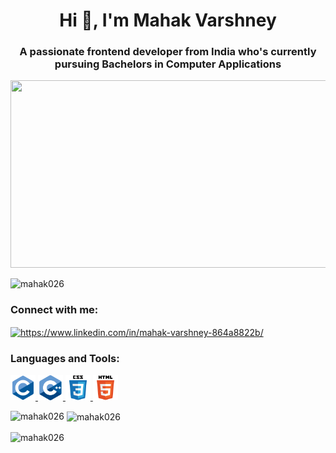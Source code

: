 <h1 align="center">Hi 👋, I'm Mahak Varshney</h1>
<h3 align="center">A passionate frontend developer from India who's currently pursuing Bachelors in Computer Applications</h3>

<div align="center">
  <img src="https://media4.giphy.com/media/Rpl1sod1vCXK0L2SUN/giphy.gif?cid=ecf05e47js8xzzuq33338vysnrh6usywlr1wormyin1a1zgp&ep=v1_gifs_search&rid=giphy.gif&ct=g" width="600" height="300"/>
</div>
<p align="left"> <img src="https://komarev.com/ghpvc/?username=mahak026&label=Profile%20views&color=0e75b6&style=flat" alt="mahak026" /> </p>

<h3 align="left">Connect with me:</h3>
<p align="left">
<a href="https://linkedin.com/in/https://www.linkedin.com/in/mahak-varshney-864a8822b/" target="blank"><img align="center" src="https://raw.githubusercontent.com/rahuldkjain/github-profile-readme-generator/master/src/images/icons/Social/linked-in-alt.svg" alt="https://www.linkedin.com/in/mahak-varshney-864a8822b/" height="30" width="40" /></a>
</p>

<h3 align="left">Languages and Tools:</h3>
<p align="left"> <a href="https://www.cprogramming.com/" target="_blank" rel="noreferrer"> <img src="https://raw.githubusercontent.com/devicons/devicon/master/icons/c/c-original.svg" alt="c" width="40" height="40"/> </a> <a href="https://www.w3schools.com/cpp/" target="_blank" rel="noreferrer"> <img src="https://raw.githubusercontent.com/devicons/devicon/master/icons/cplusplus/cplusplus-original.svg" alt="cplusplus" width="40" height="40"/> </a> <a href="https://www.w3schools.com/css/" target="_blank" rel="noreferrer"> <img src="https://raw.githubusercontent.com/devicons/devicon/master/icons/css3/css3-original-wordmark.svg" alt="css3" width="40" height="40"/> </a> <a href="https://www.w3.org/html/" target="_blank" rel="noreferrer"> <img src="https://raw.githubusercontent.com/devicons/devicon/master/icons/html5/html5-original-wordmark.svg" alt="html5" width="40" height="40"/> </a> </p>

<p><img align="left" src="https://github-readme-stats.vercel.app/api/top-langs?username=mahak026&show_icons=true&locale=en&layout=compact" alt="mahak026" /></p>

<p>&nbsp;<img align="center" src="https://github-readme-stats.vercel.app/api?username=mahak026&show_icons=true&locale=en" alt="mahak026" /></p>

<p><img align="center" src="https://github-readme-streak-stats.herokuapp.com/?user=mahak026&" alt="mahak026" /></p>
